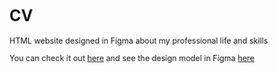 # CV
HTML website designed in Figma about my professional life and skills

You can check it out [here](https://kbrigi.github.io/CV/CV.html) and see the design model in Figma [here](https://www.figma.com/file/TiVVgMIAwjn3efyKPTsLev/CV?type=design&node-id=10-6&mode=design&t=G9brMrqDZalo8gFb-0)
